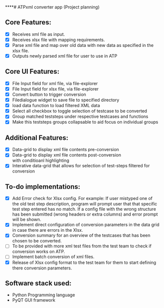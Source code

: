 \*\*\*\*# ATPxml converter app (Project planning)

## Core Features:

- [x] Receives xml file as input.
- [x] Receives xlsx file with mapping requirements.
- [x] Parse xml file and map over old data with new data as specified in the xlsx file.
- [x] Outputs newly parsed xml file for user to use in ATP

## Core UI Features:

- [x] File Input field for xml file, via file-explorer
- [x] File Input field for xlsx file, via file-explorer
- [x] Convert button to trigger conversion
- [x] Filedialogue widget to save file to specified directory
- [x] load data function to load filtered XML data
- [x] Select all checkbox to toggle selection of testcase to be converted
- [x] Group matched teststeps under respective testcases and functions
- [x] Make this teststeps groups collapsable to aid focus on individual groups

## Additional Features:

- [x] Data-grid to display xml file contents pre-conversion
- [x] Data-grid to display xml file contents post-conversion  
       with conditioanl highlighting
- [x] Interative data-grid that allows for selection of test-steps filtered for conversion

## To-do implementations:

- [x] Add Error check for Xlsx config.
      For example: If user mistyped one of the old test step description, program will prompt user that that specific test step entered has no match. If a config file with the wrong structure has been submitted (wrong headers or extra columns) and error prompt will be shown.
- [x] Implement direct configuration of conversion parameters in the data grid in case there are errors in the Xlsx.
- [x] Conversion summary for an overview of the testcases that has been chosen to be converted.
- [ ] To be provided with more xml test files from the test team to check if conversion works on ATP.
- [ ] Implement batch conversion of xml files.
- [x] Release of Xlsx config format to the test team for them to start defining there conversion parameters.

## Software stack used:

- Python Programming language
- PyQT GUI framework
